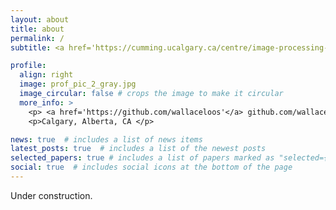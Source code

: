 ```yaml
---
layout: about
title: about
permalink: /
subtitle: <a href='https://cumming.ucalgary.ca/centre/image-processing-analysis'>Affiliation</a>

profile:
  align: right
  image: prof_pic_2_gray.jpg
  image_circular: false # crops the image to make it circular
  more_info: >
    <p> <a href='https://github.com/wallaceloos'</a> github.com/wallaceloos </p>
    <p>Calgary, Alberta, CA </p>

news: true  # includes a list of news items
latest_posts: true  # includes a list of the newest posts
selected_papers: true # includes a list of papers marked as "selected={true}"
social: true  # includes social icons at the bottom of the page
---
```


Under construction.

